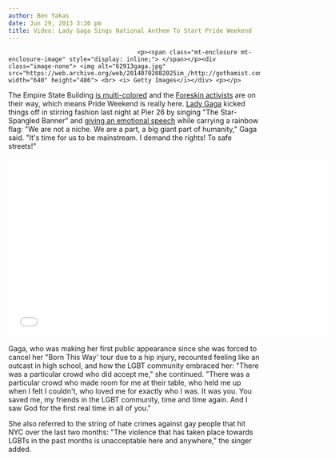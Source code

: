 ```yaml
---
author: Ben Yakas
date: Jun 29, 2013 3:30 pm
title: Video: Lady Gaga Sings National Anthem To Start Pride Weekend
---
```


	
										<p><span class="mt-enclosure mt-enclosure-image" style="display: inline;"> </span></p><div class="image-none"> <img alt="62913gaga.jpg" src="https://web.archive.org/web/20140702082025im_/http://gothamist.com/attachments/byakas/62913gaga.jpg" width="640" height="486"> <br> <i> Getty Images</i></div> <p></p>

<p>The Empire State Building <a href="https://web.archive.org/web/20140702082025/http://gothamist.com/2013/06/29/photos_empire_state_building_goes_r.php#photo-1">is multi-colored</a> and the <a href="https://web.archive.org/web/20140702082025/http://gothamist.com/2013/06/29/nsfw_foreskin_pride_activists_will.php">Foreskin activists</a> are on their way, which means Pride Weekend is really here. <a href="https://web.archive.org/web/20140702082025/http://gothamist.com/tags/ladygaga">Lady Gaga</a> kicked things off in stirring fashion last night at Pier 26 by singing &quot;The Star-Spangled Banner&quot; and <a href="https://web.archive.org/web/20140702082025/http://www.nydailynews.com/entertainment/music-arts/lady-gaga-moving-speech-gay-pride-rally-article-1.1385915">giving an emotional speech</a> while carrying a rainbow flag: &quot;We are not a niche. We are a part, a big giant part of humanity,&quot; Gaga said. &quot;It&apos;s time for us to be mainstream. I demand the rights! To safe streets!&quot;</p>

<p><iframe width="640" height="360" src="//web.archive.org/web/20140702082025if_/http://www.youtube.com/embed/Kdd6JzJgJGY" frameborder="0" allowfullscreen></iframe></p>

<p>Gaga, who was making her first public appearance since she was forced to cancel her &quot;Born This Way&apos; tour due to a hip injury, recounted feeling like an outcast in high school, and how the LGBT community embraced her: &quot;There was a particular crowd who did accept me,&quot; she continued. &quot;There was a particular crowd who made room for me at their table, who held me up when I felt I couldn&apos;t, who loved me for exactly who I was. It was you. You saved me, my friends in the LGBT community, time and time again. And I saw God for the first real time in all of you.&quot;</p>

<p>She also referred to the string of hate crimes against gay people that hit NYC over the last two months: &quot;The violence that has taken place towards LGBTs in the past months is unacceptable here and anywhere,&quot; the singer added.</p>					
										
									
				